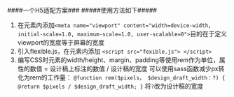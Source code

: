 ####一个H5适配方案###
#####使用方法如下#####
1. 在<head>元素内添加`<meta name="viewport" content="width=device-width, initial-scale=1.0, maximum-scale=1.0, user-scalable=0">`目的在于定义viewport的宽度等于屏幕的宽度
2. 引入flexible.js，在<head>元素内添加 `<script src="fexible.js"> </script>`
3. 编写CSS时元素的width/height、margin、padding等使用rem作为单位，属性的数值 = 设计稿上标注的数值 / 设计稿的宽度
  可以使用sass函数减少px转化为rem的工作量：
  `@function rem($pixels， $design_draft_width：?) {
     @return $pixels / $design_draft_width;
  }`
  将`?`改为设计稿的宽度